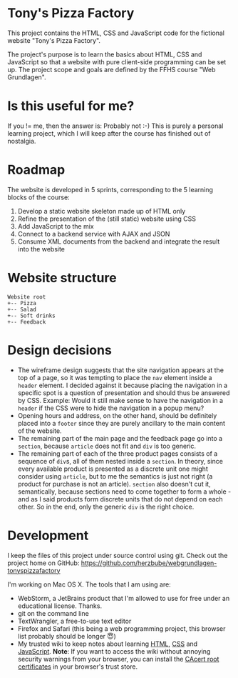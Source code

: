# Tony's Pizza Factory

This project contains the HTML, CSS and JavaScript code for the fictional website "Tony's Pizza Factory".

The project's purpose is to learn the basics about HTML, CSS and JavaScript so that a website with pure client-side programming can be set up. The project scope and goals are defined by the FFHS course "Web Grundlagen".

# Is this useful for me?

If you != me, then the answer is: Probably not :-) This is purely a personal learning project, which I will keep after the course has finished out of nostalgia.

# Roadmap

The website is developed in 5 sprints, corresponding to the 5 learning blocks of the course:

1. Develop a static website skeleton made up of HTML only
1. Refine the presentation of the (still static) website using CSS
1. Add JavaScript to the mix
1. Connect to a backend service with AJAX and JSON
1. Consume XML documents from the backend and integrate the result into the website

# Website structure

```
Website root
+-- Pizza
+-- Salad
+-- Soft drinks
+-- Feedback
```

# Design decisions

* The wireframe design suggests that the site navigation appears at the top of a page, so it was tempting to place the `nav` element inside a `header` element. I decided against it because placing the navigation in a specific spot is a question of presentation and should thus be answered by CSS. Example: Would it still make sense to have the navigation in a `header` if the CSS were to hide the navigation in a popup menu?
* Opening hours and address, on the other hand, should be definitely placed into a `footer` since they are purely ancillary to the main content of the website.
* The remaining part of the main page and the feedback page go into a `section`, because `article` does not fit and `div` is too generic.
* The remaining part of each of the three product pages consists of a sequence of `div`s, all of them nested inside a `section`. In theory, since every available product is presented as a discrete unit one might consider using `article`, but to me the semantics is just not right (a product for purchase is not an article). `section` also doesn't cut it, semantically, because sections need to come together to form a whole - and as I said products form discrete units that do not depend on each other. So in the end, only the generic `div` is the right choice.

# Development

I keep the files of this project under source control using git. Check out the project home on GitHub: https://github.com/herzbube/webgrundlagen-tonyspizzafactory

I'm working on Mac OS X. The tools that I am using are:

* WebStorm, a JetBrains product that I'm allowed to use for free under an educational license. Thanks.
* git on the command line
* TextWrangler, a free-to-use text editor
* Firefox and Safari (this being a web programming project, this browser list probably should be longer 😇)
* My trusted wiki to keep notes about learning [HTML](https://wiki.herzbube.ch/index.php/LearningHTML), [CSS](https://wiki.herzbube.ch/index.php/LearningCSS) and [JavaScript](https://wiki.herzbube.ch/index.php/LearningJavaScript). **Note**: If you want to access the wiki without annoying security warnings from your browser, you can install the [CAcert root certificates](http://www.cacert.org/index.php?id=3) in your browser's trust store.